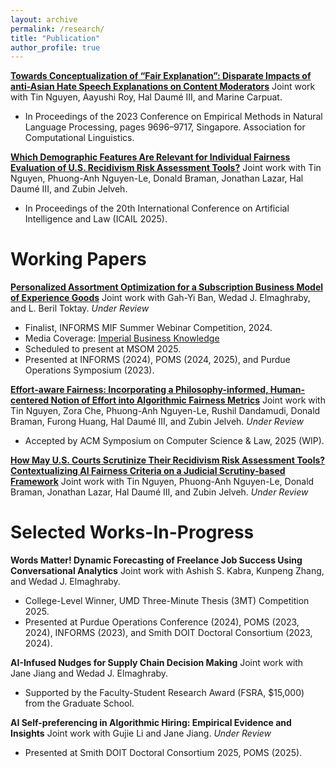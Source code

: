 ```yaml
---
layout: archive
permalink: /research/
title: "Publication"
author_profile: true
---
```


[**Towards Conceptualization of “Fair Explanation”: Disparate Impacts of anti-Asian Hate Speech Explanations on Content Moderators**](https://aclanthology.org/2023.emnlp-main.602) Joint work with Tin Nguyen, Aayushi Roy, Hal Daumé III, and Marine Carpuat. 
 * In Proceedings of the 2023 Conference on Empirical Methods in Natural Language Processing, pages 9696–9717, Singapore. Association for Computational Linguistics.

[**Which Demographic Features Are Relevant for Individual Fairness Evaluation of U.S. Recidivism Risk Assessment Tools?**](https://www.arxiv.org/pdf/2505.09868) Joint work with Tin Nguyen, Phuong-Anh Nguyen-Le, Donald Braman, Jonathan Lazar, Hal Daumé III, and Zubin Jelveh.
 * In Proceedings of the 20th International Conference on Artificial Intelligence and Law (ICAIL 2025).

# Working Papers
[**Personalized Assortment Optimization for a Subscription Business Model of Experience Goods**](https://ssrn.com/abstract=5159539) Joint work with Gah-Yi Ban, Wedad J. Elmaghraby, and L. Beril Toktay. *Under Review*
 * Finalist, INFORMS MIF Summer Webinar Competition, 2024.
 * Media Coverage: [Imperial Business Knowledge](https://www.imperial.ac.uk/business-school/ib-knowledge/entrepreneurship-innovation/ai-powered-rental-fashion-smarter-recommendations/) 
 * Scheduled to present at MSOM 2025. 
 * Presented at INFORMS (2024), POMS (2024, 2025), and Purdue Operations Symposium (2023). 
 <!-- * Presented by my coauthors at the Imperial President's PhD Scholars Research Symposium 2024, NYU Stern TOPS Seminar, Umich Ross TO Seminar, European TOM Seminar, NOVA University Lisbon, Durham University, and London Operations Researchers Day.  -->

[**Effort-aware Fairness: Incorporating a Philosophy-informed, Human-centered Notion of Effort into Algorithmic Fairness Metrics**](https://arxiv.org/pdf/2505.19317) Joint work with Tin Nguyen, Zora Che, Phuong-Anh Nguyen-Le, Rushil Dandamudi, Donald Braman, Furong Huang, Hal Daumé III, and Zubin Jelveh. *Under Review*
 * Accepted by ACM Symposium on Computer Science & Law, 2025 (WIP).

[**How May U.S. Courts Scrutinize Their Recidivism Risk Assessment Tools? Contextualizing AI Fairness Criteria on a Judicial Scrutiny-based Framework**](https://papers.ssrn.com/sol3/papers.cfm?abstract_id=5242075) Joint work with Tin Nguyen, Phuong-Anh Nguyen-Le, Donald Braman, Jonathan Lazar, Hal Daumé III, and Zubin Jelveh. *Under Review*

# Selected Works-In-Progress
**Words Matter! Dynamic Forecasting of Freelance Job Success Using Conversational Analytics** Joint work with Ashish S. Kabra, Kunpeng Zhang, and Wedad J. Elmaghraby.
 * College-Level Winner, UMD Three-Minute Thesis (3MT) Competition 2025.
 * Presented at Purdue Operations Conference (2024), POMS (2023, 2024), INFORMS (2023), and Smith DOIT Doctoral Consortium (2023, 2024).

**AI-Infused Nudges for Supply Chain Decision Making** Joint work with Jane Jiang and Wedad J. Elmaghraby.
 * Supported by the Faculty-Student Research Award (FSRA, $15,000) from the Graduate School.

**AI Self-preferencing in Algorithmic Hiring: Empirical Evidence and Insights** Joint work with Gujie Li and Jane Jiang. *Under Review*
 * Presented at Smith DOIT Doctoral Consortium 2025, POMS (2025).



<!-- **Hide and Seek at the German Federal Constitutional Court: Identifying the Justice Referee with Author Topic Model** Joint work with Tin Nguyen, Andrew Mao, Jordan Boyd-Graber, and Christoph Engel. -->
<!-- 
**Bipartite Networked Multi-agent Reinforcement Learning for Decentralized Matching Markets** Joint work with Yan Xu.
 * Accepted by Yale 2024 Conference on AI/ML/BA.
 * Presented at POMS Conference 2024, Minneapolis, MN. -->



